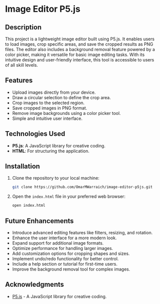 # Image Editor P5.js

## Description

This project is a lightweight image editor built using P5.js. It enables users to load images, crop specific areas, and save the cropped results as PNG files. The editor also includes a background removal feature powered by a color picker, making it versatile for basic image editing tasks. With its intuitive design and user-friendly interface, this tool is accessible to users of all skill levels.

## Features

- Upload images directly from your device.
- Draw a circular selection to define the crop area.
- Crop images to the selected region.
- Save cropped images in PNG format.
- Remove image backgrounds using a color picker tool.
- Simple and intuitive user interface.

## Technologies Used

- **P5.js**: A JavaScript library for creative coding.
- **HTML**: For structuring the application.

## Installation

1. Clone the repository to your local machine:

   ```bash
   git clone https://github.com/OmarMWarraich/image-editor-p5js.git
   ```

2. Open the `index.html` file in your preferred web browser:

   ```bash
   open index.html
   ```

## Future Enhancements

- Introduce advanced editing features like filters, resizing, and rotation.
- Enhance the user interface for a more modern look.
- Expand support for additional image formats.
- Optimize performance for handling larger images.
- Add customization options for cropping shapes and sizes.
- Implement undo/redo functionality for better control.
- Include a help section or tutorial for first-time users.
- Improve the background removal tool for complex images.

## Acknowledgments

- [P5.js](https://p5js.org/) - A JavaScript library for creative coding.
